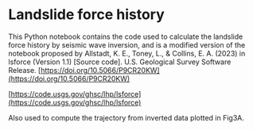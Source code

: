 # Landslide force history

This Python notebook contains the code used to calculate the landslide force history by seismic wave inversion, and is a modified version of the notebook proposed by Allstadt, K. E., Toney, L., & Collins, E. A. (2023) in lsforce (Version 1.1) [Source code]. U.S. Geological Survey Software Release. [https://doi.org/10.5066/P9CR20KW](https://doi.org/10.5066/P9CR20KW)

[https://code.usgs.gov/ghsc/lhp/lsforce](https://code.usgs.gov/ghsc/lhp/lsforce)

Also used to compute the trajectory from inverted data plotted in Fig3A.
